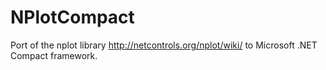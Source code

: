 # NPlotCompact
Port of the nplot library http://netcontrols.org/nplot/wiki/ to Microsoft .NET Compact framework.
